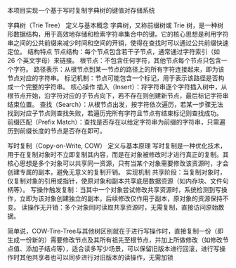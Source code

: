 本项目实现一个基于写时复制字典树的键值对存储系统

字典树（Trie Tree）
定义与基本概念
字典树，又称前缀树或 Trie 树，是一种树形数据结构，用于高效地存储和检索字符串集合中的键。它的核心思想是利用字符串之间的公共前缀来减少时间和空间的开销，使得在查找时可以通过公共前缀快速定位。
结构特点
节点结构：每个节点包含若干子节点，通常通过字符索引（如 26 个英文字母）来链接。
根节点：不包含任何字符，其他节点每个节点只包含一个字符。
路径表示：从根节点到某一节点的路径上的所有字符连接起来，即为该节点对应的字符串。
标记机制：节点可能包含一个标记，用于表示该路径是否构成一个完整的字符串。
核心操作
插入（Insert）：将字符串逐个字符插入树中，从根节点开始，沿字符对应的子节点向下，若不存在则创建新节点，最后标记字符串结束位置。
查找（Search）：从根节点出发，按字符依次遍历，若某一步骤无法找到对应子节点则查找失败，若遍历完所有字符且节点有结束标记则查找成功。
前缀匹配（Prefix Match）：查找是否存在以给定字符串为前缀的字符串，只需遍历到前缀长度的节点是否存在即可。

写时复制（Copy-on-Write, COW）
定义与基本原理
写时复制是一种优化技术，用于在复制对象时不立即复制其内容，而是在对象被修改时才进行真正的复制。其核心思想是多个对象可以共享同一资源，只有当某个对象需要修改该资源时，才会创建专属的副本，避免无意义的复制开销。
实现机制
共享阶段：当复制对象时，仅复制对象的引用或指针，使原对象和副本共享底层数据资源（如内存块、文件句柄等）。
写操作触发复制：当其中一个对象尝试修改共享资源时，系统检测到写操作，立即为该对象创建独立的副本，后续修改仅作用于副本，原对象的资源保持不变。
读操作无开销：多个对象同时读取共享资源时，无需复制，直接访问原始数据。


简单说，COW-Tire-Tree与其他树区别就在于进行写操作时，直接复制一份（即生成一份新的）需要修改节点及其所有祖先至根节点，并加上所做修改（如修改节点值、添加子结点等），适合读多写少场景，可以保留旧版本进行回滚，进行写操作时其他共享者也可以同步进行对旧版本的读操作，无需加锁
